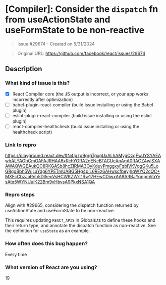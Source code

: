 # [Compiler]: Consider the `dispatch` fn from useActionState and useFormState to be non-reactive

> Issue #29674 - Created on 5/31/2024

> Original URL: https://github.com/facebook/react/issues/29674

## Description

### What kind of issue is this?

- [X] React Compiler core (the JS output is incorrect, or your app works incorrectly after optimization)
- [ ] babel-plugin-react-compiler (build issue installing or using the Babel plugin)
- [ ] eslint-plugin-react-compiler (build issue installing or using the eslint plugin)
- [ ] react-compiler-healthcheck (build issue installing or using the healthcheck script)

### Link to repro

https://playground.react.dev/#N4Igzg9grgTgxgUxALhAMygOzgFwJYSYAEAwhALYAOhCmOAFAJRHAA6xRchYORA2gENcBTAGUcAnAgA0RACZ4wlSXAAWAQWGEAukQC8RKGASb8hcZIRMA3OyKduvPmggxyFqbIVKVqgGKu5LoGRggBbh5WjLaYdg6YPETmUABG5Hg4piL6REz6AHwscfbeyjhqWYQ2cQC+MXFcCbzJaRnh5Dl5eoVsHCWKZWrt1Rw17HEwCDiwxAA8ARBJYqnpmVqYesAtq5WYNUuiK22Bm9vHbvsA9PkxNSA1QA

### Repro steps

Align with #29665, considering the dispatch function returned by useActionState and useFormState to be non-reactive. 

This requires updating `REACT_APIS` in Globals.ts to define these hooks and their return type, and annotate the dispatch function as non-reactive. See the definition for `useState` as an example.

### How often does this bug happen?

Every time

### What version of React are you using?

19

